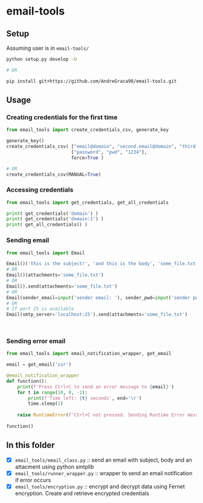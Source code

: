 # email-tools

## Setup

Assuming user is in `email-tools/`

```bash
python setup.py develop -U

# OR

pip install git+https://github.com/AndreGraca98/email-tools.git
```

## Usage

### Creating credentials for the first time

```python
from email_tools import create_credentials_csv, generate_key

generate_key()
create_credentials_csv( ["email@domain", "second.email@domain", "third.email.email@different.domain"], 
                        ["password", "pwd", "1234"], 
                        force=True )

# OR
create_credentials_csv(MANUAL=True)
```

### Accessing credentials

```python
from email_tools import get_credentials, get_all_credentials

print( get_credentials('domain') )
print( get_credentials('domain:1') )
print( get_all_credentials() )
```

### Sending email

```python
from email_tools import Email

Email()('this is the subject!', 'and this is the body', 'some_file.txt')
# OR
Email()(attachments='some_file.txt')
# OR
Email().send(attachments='some_file.txt')
# OR
Email(sender_email=input('sender email: '), sender_pwd=input('sender pwd: ')).send(attachments='tools/some_file.txt')
# OR
# If port 25 is available
Email(smtp_server='localhost:25').send(attachments='some_file.txt')

    
```

### Sending error email

```python
from email_tools import email_notification_wrapper, get_email

email = get_email('isr')

@email_notification_wrapper
def function():
    print(f'Press Ctrl+C to send an error message to {email}')
    for t in range(10, 0, -1):
        print(f'Time left: {t} seconds', end='\r')
        time.sleep(1)
        
    raise RuntimeError(f'Ctrl+C not pressed. Sending Runtime Error message to {email}')
        
function()
```

## In this folder

- [x]  `email_tools/email_class.py` :: send an email with subject, body and an attacment using python smtplib
- [x]  `email_tools/runner_wrapper.py` :: wrapper to send an email notification if error occurs
- [x]  `email_tools/encryption.py` :: encrypt and decrypt data using Fernet encryption. Create and retrieve encrypted credentials
